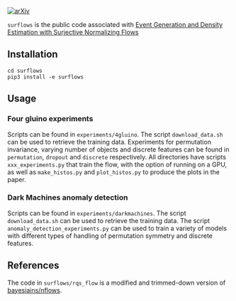 [![arXiv](https://img.shields.io/badge/arXiv-2205.01697-<COLOR>.svg)](https://arxiv.org/abs/2205.01697)

`surflows` is the public code associated with [Event Generation and Density Estimation with Surjective Normalizing Flows](https://arxiv.org/abs/2205.01697)

## Installation
```
cd surflows 
pip3 install -e surflows
```

## Usage
### Four gluino experiments
Scripts can be found in `experiments/4gluino`. The script `download_data.sh` can be used to retrieve the training data. Experiments for permutation invariance, varying number of objects and discrete features can be found in `permutation`, `dropout` and `discrete` respectively. All directories have scripts `xxx_experiments.py` that train the flow, with the option of running on a GPU, as well as `make_histos.py` and `plot_histos.py` to produce the plots in the paper.

### Dark Machines anomaly detection
Scripts can be found in `experiments/darkmachines`. The script `download_data.sh` can be used to retrieve the training data. The script `anomaly_detection_experiments.py` can be used to train a variety of models with different types of handling of permutation symmetry and discrete features.

## References
The code in `surflows/rqs_flow` is a modified and trimmed-down version of [bayesiains/nflows](https://github.com/bayesiains/nflows).